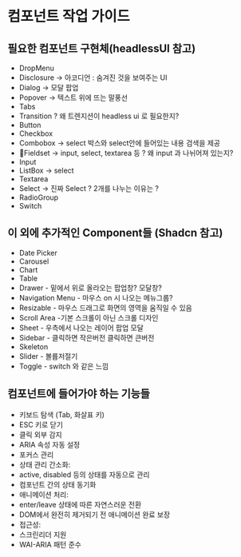 # 컴포넌트 작업 가이드

## 필요한 컴포넌트 구현체(headlessUI 참고)

- DropMenu
- Disclosure -> 아코디언 : 숨겨진 것을 보여주는 UI
- Dialog -> 모달 팝업
- Popover -> 텍스트 위에 뜨는 말풍선
- Tabs
- Transition ? 왜 트렌지션이 headless ui 로 필요한지?
- Button
- Checkbox
- Combobox -> select 박스와 select안에 들어있는 내용 검색을 제공
- Fieldset -> input, select, textarea 등 ? 왜 input 과 나뉘어져 있는지?
- Input
- ListBox -> select
- Textarea
- Select -> 진짜 Select ? 2개를 나누는 이유는 ?
- RadioGroup
- Switch

## 이 외에 추가적인 Component들 (Shadcn 참고)

- Date Picker
- Carousel
- Chart
- Table
- Drawer - 밑에서 위로 올라오는 팝업창? 모달창?
- Navigation Menu - 마우스 on 시 나오는 메뉴그룹?
- Resizable - 마우스 드래그로 화면의 영역을 움직일 수 있음
- Scroll Area -기본 스크롤이 아닌 스크롤 디자인
- Sheet - 우측에서 나오는 레이어 팝업 모달
- Sidebar - 클릭하면 작은버전 클릭하면 큰버전
- Skeleton
- Slider - 볼륨저절기
- Toggle - switch 와 같은 느낌

## 컴포넌트에 들어가야 하는 기능들

- 키보드 탐색 (Tab, 화살표 키)
- ESC 키로 닫기
- 클릭 외부 감지
- ARIA 속성 자동 설정
- 포커스 관리
- 상태 관리 간소화:
- active, disabled 등의 상태를 자동으로 관리
- 컴포넌트 간의 상태 동기화
- 애니메이션 처리:
- enter/leave 상태에 따른 자연스러운 전환
- DOM에서 완전히 제거되기 전 애니메이션 완료 보장
- 접근성:
- 스크린리더 지원
- WAI-ARIA 패턴 준수
